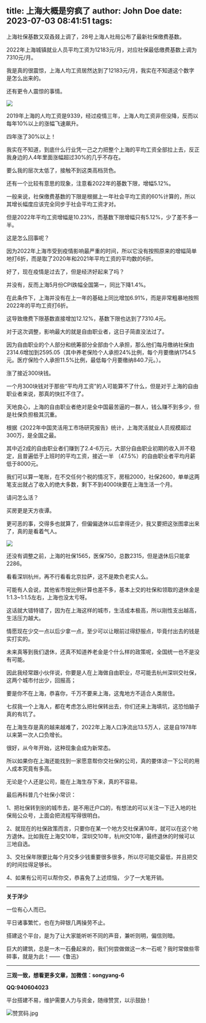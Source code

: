 title: 上海大概是穷疯了
author: John Doe
date: 2023-07-03 08:41:51
tags:
---
上海社保基数又双叒叕上调了，28号上海人社局公布了最新社保缴费基数。<!--more-->

2022年上海城镇就业人员平均工资为12183元/月，对应社保最低缴费基数上调为7310元/月。

我是真的很震惊，上海人均工资居然达到了12183元/月，我实在不知道这个数字是怎么出来的。

还有更令人震惊的事情。

![](/images/20230703001.jpg)

2019年上海的人均工资是9339，经过疫情三年，上海人均工资非但没降，反而以每年10%以上的涨幅飞速飙升。

四年涨了30%以上！

我实在不知道，到底什么行业凭一己之力把整个上海的平均工资全部拉上去，反正我身边的人4年里面涨幅超过30%的几乎不存在。

要么我的层次太低了，接触不到这类高档货色。

还有一个比较有意思的现象，注意看2022年的基数下限，增幅5.12%。

一般来说，社保缴费基数的下限是根据上一年社会平均工资的60%计算的，所以其增长幅度应该完全同步于社会平均工资才对。

但是2022年平均工资增幅是10.23%，而基数下限增幅只有5.12%，少了差不多一半。

这是怎么回事呢？

因为2022年上海市受到疫情影响最严重的时间，所以它没有按照原来的增幅简单地打6折，而是取了2020年和2021年平均工资的平均数的6折。

好了，现在疫情是过去了，但是经济好起来了吗？

并没有，反而上海5月份CPI跌幅全国第一，同比下降1.4%。

在此条件下，上海并没有在上一年的基础上同比增加6.91%，而是非常粗暴地按照2022年的平均工资打6折。

这导致缴费下限基数直接增加12.12%，基数下限也达到了7310.4元。

对于这次调整，影响最大的就是自由职业者，这日子简直没法过了。

因为自由职业的个人部分和统筹部分全部由个人承担，那么他们每月缴纳社保由2314.6增加到2595.05（其中养老保险个人承担24%比例，每个月要缴纳1754.5元。医疗保险个人承担11.5%比例，最低每个月要缴纳840.7元。）。

涨了接近300块钱。

一个月300块钱对于那些“平均月工资”的人可能算不了什么，但是对于上海的自由职业者来说，那真的快扛不住了。

天地良心，上海的自由职业者绝对是全中国最苦逼的一群人，钱么赚不到多少，但是社保负担极其沉重。

根据《2022年中国灵活用工市场研究报告》统计，上海灵活就业人员规模超过300万，是全国之最。

其中近2成的自由职业者们赚到了2.4-6万元，大部分自由职业初期的收入并不稳定，且普遍低于上班时的平均工资，接近一半 （47.5%）的自由职业者平均月薪低于8000元。

我们可以算一笔账，在不交任何个税的情况下，房租2000，社保2600，单单这两笔支出就占了收入的绝大多数，剩下不到4000块要在上海生活一个月。

请问怎么活？

买房更是天方夜谭。

更可恶的事，交得多也就算了，但偏偏退休以后拿得还少，我又要把这张图拿出来了，真的是看着气人。

![](/images/20230703002.jpg)

还没有调整之前，上海的社保1565，医保750，总数2315，但是退休后只能拿2286。

看看深圳杭州，再不行看看北京拉萨，这不是欺负老实人么。

可能有人会说，其他省市按比例计算也差不多，基本上交的社保和领取的退休金是1:1.3~1:1.5左右，上海也没太亏呀。

这话就大错特错了，因为在上海这样的城市，生活成本极高，所以刚性支出越高，生活压力越大。

情愿现在少交一点以后少拿一点，至少可以让眼前过得舒服点，毕竟付出去的钱是实打实的。

未来真等到我们退休，还真不知道养老金是个什么样的政策呢，全国统一也不是没有可能。

因此我经常跟小伙伴说，你要是人在上海做自由职业，尽可能去杭州深圳交社保，这两个城市付出少，回报高；

要是你不在上海，恭喜你，千万不要来上海，这鬼地方不适合人类居住。

七叔我一个上海人，都在考虑怎么把社保转出去，你们还来上海填坑，这恐怕脑子真的有坑了。

在上海生存是真的越来越难了，2022年上海人口净流出13.5万人，这是自1978年以来第一次人口负增长。

很好，从今年开始，这种现象会成为新常态。

所以如果你在上海还能找到一家愿意帮你交社保的公司，真的要体谅一下公司的用人成本究竟有多高。

无论是个人还是公司，能在上海生存下来，真的不容易。

最后再科普几个社保小常识：

1、把社保转到别的城市去，是不用迁户口的，有想法的可以关注一下迁入地的社保局公众号，上面会把流程写得很明白。

2、就现在的社保政策而言，只要你在某一个地方交社保满10年，就可以在这个地方退休。比如我在上海交10年，深圳交10年，杭州交10年，最终退休的时候可以三地自选。

3、交社保年限要比每个月交多少钱重要很多很多，所以尽可能交最低，并且把交的时间拉得足够长。

4、如果有公司可以帮你交，恭喜免了上述烦恼， 少了一大笔开销。
- - -
**关于洋少**

一位有心人而已。

平日诸事繁忙，也在为碎银几两操劳不止。

搭建这个平台，是为了让大家能听听不同的声音，兼听则明，偏信则暗。

巨大的建筑，总是一木一石叠起来的，我们何尝做做这一木一石呢？我时常做些零碎事，就是为此！——《鲁迅》

---

**三观一致，想看更多文章，加微信：songyang-6**

**QQ:940604023**

平台搭建不易，维护需要人力与资金，随缘赞赏，以示鼓励！

![赞赏码.jpg](/images/zanshang.jpg)
